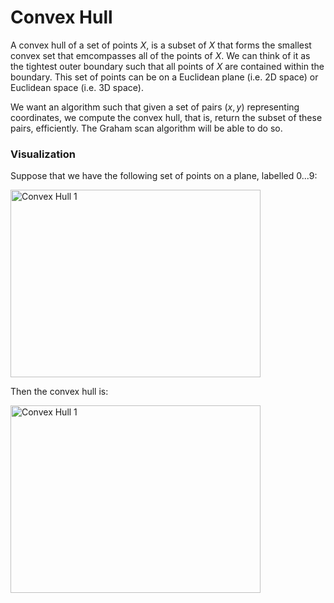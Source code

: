 # Convex Hull

A convex hull of a set of points $X$, is a subset of $X$ that forms the smallest convex set that
emcompasses all of the points of $X$. We can think of it as the tightest outer boundary such that
all points of $X$ are contained within the boundary. This set of points can be on a Euclidean plane
(i.e. 2D space) or Euclidean space (i.e. 3D space). 

We want an algorithm such that given a set of pairs $(x, y)$ representing coordinates, we compute
the convex hull, that is, return the subset of these pairs, efficiently. The Graham scan algorithm 
will be able to do so.

### Visualization

Suppose that we have the following set of points on a plane, labelled $0...9$:

<img src="https://i.imgur.com/urHBBp5.png" alt="Convex Hull 1" width="400" height="300">

Then the convex hull is:

<img src="https://i.imgur.com/iLNoZiq.png" alt="Convex Hull 1" width="400" height="300">
